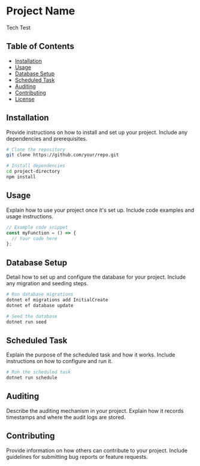 
# Project Name

Tech Test 

## Table of Contents

- [Installation](#installation)
- [Usage](#usage)
- [Database Setup](#database-setup)
- [Scheduled Task](#scheduled-task)
- [Auditing](#auditing)
- [Contributing](#contributing)
- [License](#license)

## Installation

Provide instructions on how to install and set up your project. Include any dependencies and prerequisites.

```bash
# Clone the repository
git clone https://github.com/your/repo.git

# Install dependencies
cd project-directory
npm install
```

## Usage

Explain how to use your project once it's set up. Include code examples and usage instructions.

```javascript
// Example code snippet
const myFunction = () => {
  // Your code here
};
```

## Database Setup

Detail how to set up and configure the database for your project. Include any migration and seeding steps.

```bash
# Run database migrations
dotnet ef migrations add InitialCreate
dotnet ef database update

# Seed the database
dotnet run seed
```

## Scheduled Task

Explain the purpose of the scheduled task and how it works. Include instructions on how to configure and run it.

```bash
# Run the scheduled task
dotnet run schedule
```

## Auditing

Describe the auditing mechanism in your project. Explain how it records timestamps and where the audit logs are stored.

## Contributing

Provide information on how others can contribute to your project. Include guidelines for submitting bug reports or feature requests.

